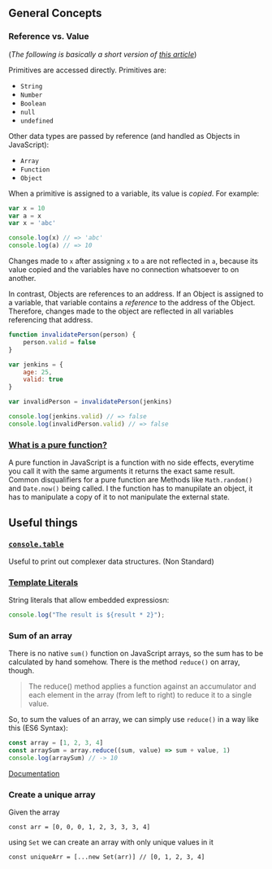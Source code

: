 ## General Concepts

### Reference vs. Value

(_The following is basically a short version of [this article](https://codeburst.io/explaining-value-vs-reference-in-javascript-647a975e12a0)_)

Primitives are accessed directly. Primitives are:

- `String`
- `Number`
- `Boolean`
- `null`
- `undefined`

Other data types are passed by reference (and handled as Objects in JavaScript):

- `Array`
- `Function`
- `Object`

When a primitive is assigned to a variable, its value is _copied_. For example:

```JavaScript
var x = 10
var a = x
var x = 'abc'

console.log(x) // => 'abc'
console.log(a) // => 10
```

Changes made to `x` after assigning `x` to `a` are not reflected in `a`, because its value copied and the variables have no connection whatsoever to on another.

In contrast, Objects are references to an address. If an Object is assigned to a variable, that variable contains a _reference_ to the address of the Object. Therefore, changes made to the object are reflected in all variables referencing that address.

```JavaScript
function invalidatePerson(person) {
	person.valid = false
}

var jenkins = {
	age: 25,
	valid: true
}

var invalidPerson = invalidatePerson(jenkins)

console.log(jenkins.valid) // => false
console.log(invalidPerson.valid) // => false
```

### [What is a pure function?](https://medium.com/javascript-scene/master-the-javascript-interview-what-is-a-pure-function-d1c076bec976#.8h1rzm6vi)

A pure function in JavaScript is a function with no side effects, everytime you call it with the same arguments it returns the exact same result. Common disqualifiers for a pure function are Methods like `Math.random()` and `Date.now()` being called. I the function has to manupilate an object, it has to manipulate a copy of it to not manipulate the external state.

## Useful things

### [`console.table`](https://developer.mozilla.org/en-US/docs/Web/API/Console/table)

Useful to print out complexer data structures. (Non Standard)

### [Template Literals](https://developer.mozilla.org/en/docs/Web/JavaScript/Reference/Template_literals)

String literals that allow embedded expressiosn:

```javascript
console.log("The result is ${result * 2}");
```

### Sum of an array

There is no native `sum()` function on JavaScript arrays, so the sum has to be calculated by hand somehow.
There is the method `reduce()` on array, though.

> The reduce() method applies a function against an accumulator and each element in the array (from left to right) to reduce it to a single value.

So, to sum the values of an array, we can simply use `reduce()` in a way like this (ES6 Syntax):

```JavaScript
const array = [1, 2, 3, 4]
const arraySum = array.reduce((sum, value) => sum + value, 1)
console.log(arraySum) // -> 10
```

[Documentation](https://developer.mozilla.org/en-US/docs/Web/JavaScript/Reference/Global_Objects/Array/Reduce?v=b)

### Create a unique array

Given the array

```
const arr = [0, 0, 0, 1, 2, 3, 3, 3, 4]
```

using `Set` we can create an array with only unique values in it

```
const uniqueArr = [...new Set(arr)] // [0, 1, 2, 3, 4]
```
